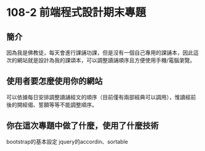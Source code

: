 # 108-2 前端程式設計期末專題

## 簡介
因為我是佛教徒，每天會進行課誦功課，但是沒有一個自己專用的課誦本，因此這次的網站就是設計為我的課頌本，可以調整讀誦順序且方便使用手機/電腦瀏覽。

## 使用者要怎麼使用你的網站
可以依據每日安排調整讀誦經文的順序（目前僅有兩部經典可以調用），惟讀經前後的開經偈、誓願等等不能調整順序。

## 你在這次專題中做了什麼，使用了什麼技術
bootstrap的基本設定
jquery的accordin、sortable
